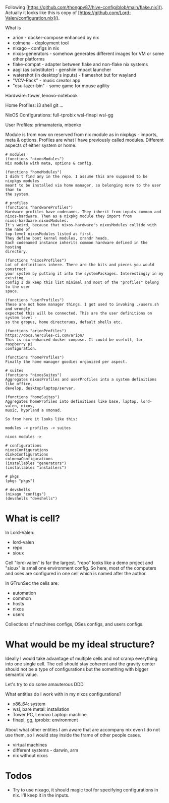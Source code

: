 Following [https://github.com/thongpv87/hive-config/blob/main/flake.nix]().
Actually it looks like this is copy of [https://github.com/Lord-Valen/configuration.nix]().

What is

- arion - docker-compose enhanced by nix
- colmena - deployment tool
- nixago - configs in nix
- nixos-generators - somehow generates different images for VM or some other platforms
- flake-compat - adapter between flake and non-flake nix systems
- aagl (as substituter) - genshiin impact launcher
- watershot (in desktop's inputs) - flameshot but for wayland
- "VCV-Rack" - music creator app
- "osu-lazer-bin" - some game for mouse agility

Hardware:
tower,
lenovo-notebook

Home Profiles:
i3
shell
git
...

NixOS Configurations:
full-tprobix
wsl-finapi
wsl-gg

User Profiles:
primamateria, mbenko

Module is from now on reserved from nix module as in nixpkgs - imports, meta &
options.
Profiles are what I have previously called modules. Different aspects of either
system or home.

```
# modules
(functions "nixosModules")
Nix module with meta, options & config.

(functions "homeModules")
I didn't find any in the repo. I assume this are supposed to be nixpkgs modules
meant to be installed via home manager, so belonging more to the user than to
the system.

# profiles
(functions "hardwareProfiles")
Hardware profiles have codenames. They inherit from inputs common and
nixos-hardware. Then as a nixpkg module they import from
nixos-hardware.nixosModules.
It's weird, because that nixos-hardware's nixosModules collide with the name of
top-level nixosModules listed as first.
They define boot kernel modules, xrandr heads.
Each codenamed instance inherits common hardware defined in the hosting
directory.

(functions "nixosProfiles")
Lot of definitions inhere. There are the bits and pieces you would construct
your system by putting it into the systemPackages. Interestingly in my existing
config I do keep this list minimal and most of the "profiles" belong to the user
space.

(functions "userProfiles")
These are not home manager things. I got used to invoking ./users.sh and wrongly
expected this will be connected. This are the user definitions on system level -
so the gropus, home directorues, default shells etc.

(functions "arionProfiles")
https://docs.hercules-ci.com/arion/
This is nix-enhanced docker compose. It could be usefull, for raspberry pi
configuration.

(functions "homeProfiles")
Finally the home manager goodies organized per aspect.

# suites
(functions "nixosSuites")
Aggregates nixosProfiles and userProfiles into a system definitions like office,
develop, desktop/laptop/server.

(functions "homeSuites")
Aggregates homeProfiles into definitions like base, laptop, lord-valen, nixos,
music, hyprland a xmonad.

So from here it looks like this:

modules -> profiles -> suites

nixos modules ->

# configurations
nixosConfigurations
diskoConfigurations
colmenaConfigurations
(installables "generators")
(installables "installers")

# pkgs
(pkgs "pkgs")

# devshells
(nixago "configs")
(devshells "devshells")
```

# What is cell?

In Lord-Valen:

- lord-valen
- repo
- sioux

Cell "lord-valen" is far the largest. "repo" looks like a demo project and
"sioux" is small one environment config. So here, most of the computers and oses
are configured in one cell which is named after the author.

In GTrunSec the cells are:

- automation
- common
- hosts
- nixos
- users

Collections of machines configs, OSes configs, and users configs.

# What would be my ideal structure?

Ideally I would take advantage of multiple cells and not cramp everything into
one single cell. The cell should stay coherent and the gravity center should not
be a type of configurations but the something with bigger semantic value.

Let's try to do some amauterous DDD.

What entities do I work with in my nixos configurations?

- x86_64: system
- wsl, bare metal: installation
- Tower PC, Lenovo Laptop: machine
- finapi, gg, tprobix: environment

About what other entities I am aware that are accompany nix even I do not use
them, so I would stay inside the frame of other people cases.

- virtual machines
- different systems - darwin, arm
- nix without nixos

# Todos

- Try to use nixago, it should magic tool for specifying configurations in nix.
  I'll keep it in the inputs.
